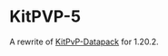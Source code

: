 # KitPVP-5

A rewrite of [KitPvP-Datapack](https://github.com/Up-Level/KitPvP-Datapack) for 1.20.2.
